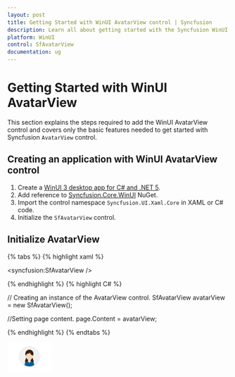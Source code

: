 ```yaml
---
layout: post
title: Getting Started with WinUI AvatarView control | Syncfusion
description: Learn all about getting started with the Syncfusion WinUI AvatarView(SfAvatarView) control.
platform: WinUI
control: SfAvatarView
documentation: ug
---
```


# Getting Started with WinUI AvatarView

This section explains the steps required to add the WinUI AvatarView control and covers only the basic features needed to get started with Syncfusion `AvatarView` control.

## Creating an application with WinUI AvatarView control

1. Create a [WinUI 3 desktop app for C# and .NET 5](https://docs.microsoft.com/en-us/windows/apps/winui/winui3/get-started-winui3-for-desktop).
2. Add reference to [Syncfusion.Core.WinUI](https://www.nuget.org/packages/Syncfusion.Core.WinUI) NuGet. 
3. Import the control namespace `Syncfusion.UI.Xaml.Core` in XAML or C# code.
4. Initialize the `SfAvatarView` control.

## Initialize AvatarView

{% tabs %}
{% highlight xaml %}

<Page
    x:Class="GettingStarted.MainPage"
    xmlns="http://schemas.microsoft.com/winfx/2006/xaml/presentation"
    xmlns:x="http://schemas.microsoft.com/winfx/2006/xaml"
    xmlns:local="using:GettingStarted"
    xmlns:d="http://schemas.microsoft.com/expression/blend/2008"
    xmlns:mc="http://schemas.openxmlformats.org/markup-compatibility/2006"
    xmlns:syncfusion="using:Syncfusion.UI.Xaml.Core"
    mc:Ignorable="d"
    Background="{ThemeResource ApplicationPageBackgroundThemeBrush}">
    <Grid>
      <syncfusion:SfAvatarView />
    </Grid>
</Page>

{% endhighlight %}
{% highlight C# %}

// Creating an instance of the AvatarView control.
SfAvatarView avatarView = new SfAvatarView();

//Setting page content.
page.Content = avatarView;
           
{% endhighlight %}
{% endtabs %}

![AvatarView control](AvatarView_images/winui_avatarview_initialise.png)